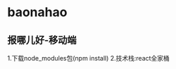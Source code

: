 # baonahao
报哪儿好-移动端
---------------------------------------------------------------------------------------------------
1.下载node_modules包(npm install)
2.技术栈:react全家桶
